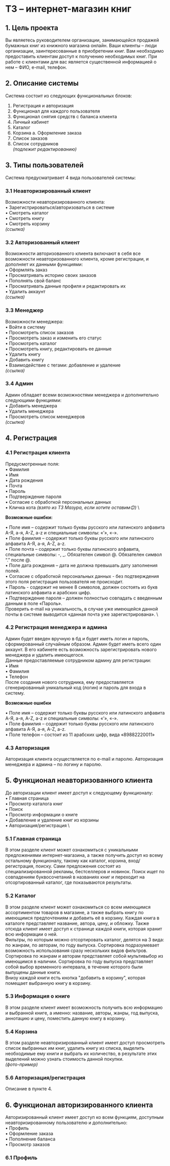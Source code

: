 # ТЗ – интернет-магазин книг
## 1.	Цель проекта
Вы являетесь руководителем организации, занимающейся продажей бумажных книг из книжного магазина онлайн. 
Ваши клиенты – люди организации, заинтересованные в приобретении книг. Вам необходимо предоставить клиентам доступ к получению необходимых книг. 
При работе с клиентами для вас является существенной информацией о нем – ФИО, e-mail, телефон.
## 2.	Описание системы
Система состоит из следующих функциональных блоков:
1.	Регистрация и авторизация
2.	Функционал для каждого пользователя
3.	Функционал снятия средств с баланса клиента
4.	Личный кабинет
5.	Каталог
6.	Корзина
a.	Оформление заказа
7.	Список заказов
8.	Список сотрудников \
_(подлежит редактированию)_
## 3.	Типы пользователей
Система предусматривает 4 вида пользователей системы:
### 3.1 Неавторизированный клиент
Возможности неавторизированного клиента: \
•	Зарегистрироваться/авторизоваться в системе \
•	Смотреть каталог \
•	Смотреть книгу \
•	Смотреть корзину \
 _(ссылка)_
### 3.2 Авторизованный клиент
Возможности авторизованного клиента включают в себя все возможности неавторизованного клиента, кроме регистрации, и дополняет их данными функциями:\
•	Оформлять заказ\
•	Просматривать историю своих заказов\
•	Пополнять свой баланс\
•	Просматривать данные профиля и редактировать их\
•	Удалить аккаунт\
 _(ссылка)_
 
### 3.3 Менеджер
Возможности менеджера: \
•	Войти в систему \
•	Просмотреть список заказов \
•	Просмотреть заказ и изменить его статус \
•	Просмотреть каталог \
•	Просмотреть книгу, редактировать ее данные \
•	Удалить книгу \
•	Добавить книгу \
•	Взаимодействие с тегами: добавление и удаление \
  _(ссылка)_
### 3.4 Админ
Админ обладает всеми возможностями менеджера и дополнительно следующими функциями: \
•	Добавить менеджера \
•	Удалить менеджера \
•	Просмотреть список менеджеров \
_(ссылка)_
 
## 4. Регистрация
### 4.1 Регистрация  клиента
 Предусмотренные поля: \
•	Фамилия \
•	Имя \
•	Дата рождения \
•	Почта \
•	Пароль \
•	Подтверждение пароля \
•	Согласие с обработкой персональных данных \
•	Кличка кота _(взято из ТЗ Мазура, если хотите оставим😊)_ \


__Возможные ошибки:__ 


•	Поле имя – содержит только буквы русского или латинского алфавита А-Я, а-я, A-Z, a-z и специальные символы: «’», «-». \
•	Поле фамилия – содержит только буквы русского или латинского алфавита А-Я, а-я, A-Z, a-z. \
•	Поле почта – содержит только буквы латинского алфавита, специальные символы: -, _. Обязателен символ @. Обязателен символ “.”  после @. \
•	Поле дата рождения – дата не должна превышать дату заполнения полей. \
•	Согласие с обработкой персональных данных -  без подтверждения этого поля регистрация пользователя не происходит. \
•	Пароль -  содержит не менее 8 символов, должен состоять из букв латинского алфавита и арабских цифр. \
•	Подтверждение пароля – должен полностью совпадать с введенным данным в поле «Пароль». \
Проверить e-mail на уникальность, в случае уже имеющейся данной почты в системе выводится «данная почта уже зарегистрирована». \
### 4.2 Регистрация менеджера и админа
Админ будет введен вручную в бд и будет иметь логин и пароль, сформированный случайным образом. Админ будет иметь всего один аккаунт. 
В его кабинете есть возможность зарегистрировать нового менеджера и удалить имеющегося. \
	Данные предоставляемые сотрудником админу для регистрации: \
•	Имя \
•	Фамилия \
•	Телефон \
После создания нового сотрудника, ему предоставляется сгенерированный уникальный код (логин) и пароль для входа в систему.


__Возможные ошибки__


•	Поле имя – содержит только буквы русского или латинского алфавита А-Я, а-я, A-Z, a-z и специальные символы: «’», «-». \
•	Поле фамилия – содержит только буквы русского или латинского алфавита А-Я, а-я, A-Z, a-z. \
•	Поле телефон – состоит из 11 арабских цифр, вида «89882220011» 

### 4.3 Авторизация
Авторизация клиента осуществляется по e-mail и паролю. Авторизация менеджера и админа – по логину и паролю.
## 5. Функционал неавторизованного клиента
До авторизации клиент имеет доступ к следующему функционалу: \
• Главная страница \
• Просмотр каталога книг \
• Поиск \
• Просмотр информации о книге \
• Добавление и удаление книг из корзины \
• Авторизация/регистрация \
### 5.1 Главная страница
В этом разделе клиент может ознакомиться с уникальными предложениями интернет-магазина, а также получить доступ ко всему остальному функционалу, такому как каталог, корзина, вход/регистрация, поиску. 
Сами предложения состоят из специализированной рекламы, бестселлеров и новинок. Поиск ищет по совпадениям буквосочетаний в названиях книг и переходит на отсортированный каталог, где показываются результаты.
### 5.2 Каталог
В этом разделе клиент может ознакомиться со всем имеющимся ассортиментом товаров в магазине, а также выбрать книгу по имеющимся предпочтениям и добавить её в корзину. 
Каждая книга в каталоге представляет название, автора, цену, и обложку.
Также отсюда клиент имеет доступ к странице каждой книги, которая хранит всю информации о ней. \
Фильтры, по которым можно отсортировать каталог, делятся на 3 вида: по жанрам, по авторам, по году выпуска. Сортировка подразумевает возможность использования сразу нескольких видов фильтров. \
Сортировка по жанрам и авторам представляет собой мультивыбор из имеющимся в наличии. Сортировка по году выпуска представляет собой выбор временного интервала, в течение которого были выпущены данные книги. \
Внизу каждой книги есть кнопка "добавить в корзину", которая помещает выбранную книгу в корзину.
### 5.3 Информация о книге
В этом разделе клиент имеет возможность получить всю информацию и выбранной книге, а именно: название, авторы, жанры, год выпуска, аннотацию и цену, поместить данную книгу в корзину.
### 5.4 Корзина
В этом разделе неавторизированный клиент имеет доступ просмотреть список выбранных им книг, удалить книгу из списка, выделить необходимые ему книги и выбрать их количество, в результате этих выделений можно узнать стоимость данной покупки.  \
_(фото-пример)_
### 5.6 Авторизация/регистрация
Описание в пункте 4.
## 6. Функционал авторизированного клиента
Авторизированный клиент имеет доступ ко всем функциям, доступным неавторизированному пользователю и дополнительно: \
• Профиль \
• Оформление заказа \
• Пополнение баланса \
• Просмотр заказов 
### 6.1 Профиль


